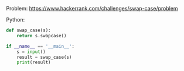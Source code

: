 Problem: https://www.hackerrank.com/challenges/swap-case/problem

Python:

```python
def swap_case(s):
    return s.swapcase()

if __name__ == '__main__':
    s = input()
    result = swap_case(s)
    print(result)
```
